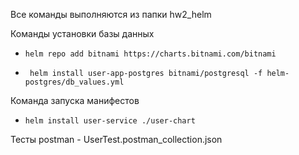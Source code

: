 Все команды выполняются из папки hw2_helm

Команды установки базы данных


*  `helm repo add bitnami https://charts.bitnami.com/bitnami`
 
*  ` helm install user-app-postgres bitnami/postgresql -f helm-postgres/db_values.yml`


Команда запуска манифестов

* `helm install user-service ./user-chart`

Тесты postman - UserTest.postman_collection.json
